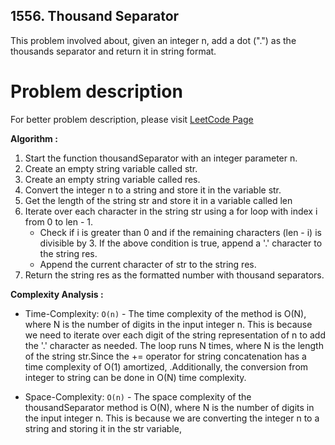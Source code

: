 ## 1556. Thousand Separator

This problem involved about, given an integer n, add a dot (".") as the thousands separator and return it in string format.

# Problem description

For better problem description, please visit [LeetCode Page](https://leetcode.com/problems/thousand-separator/description/)

**Algorithm :**<br/>

1. Start the function thousandSeparator with an integer parameter n.
2. Create an empty string variable called str.
3. Create an empty string variable called res.
4. Convert the integer n to a string and store it in the variable str.
5. Get the length of the string str and store it in a variable called len
6. Iterate over each character in the string str using a for loop with index i from 0 to len - 1.
    - Check if i is greater than 0 and if the remaining characters (len - i) is divisible by 3. If the above condition is true, append a '.' character to the string res.
    - Append the current character of str to the string res.
7. Return the string res as the formatted number with thousand separators.

**Complexity Analysis :**<br/>

-   Time-Complexity: `O(n)` - The time complexity of the method is O(N), where N is the number of digits in the input integer n. This is because we need to iterate over each digit of the string representation of n to add the '.' character as needed. The loop runs N times, where N is the length of the string str.Since the += operator for string concatenation has a time complexity of O(1) amortized, .Additionally, the conversion from integer to string can be done in O(N) time complexity.

-   Space-Complexity: `O(n)` - The space complexity of the thousandSeparator method is O(N), where N is the number of digits in the input integer n. This is because we are converting the integer n to a string and storing it in the str variable,
